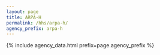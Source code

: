 ```yaml
---
layout: page
title: ARPA-H
permalink: /hhs/arpa-h/
agency_prefix: arpa-h
---
```

{% include agency_data.html prefix=page.agency_prefix %}
